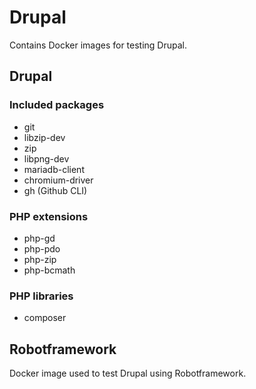 # Drupal

Contains Docker images for testing Drupal.

## Drupal
### Included packages

- git
- libzip-dev
- zip
- libpng-dev
- mariadb-client
- chromium-driver
- gh (Github CLI)

### PHP extensions

- php-gd
- php-pdo
- php-zip
- php-bcmath

### PHP libraries

- composer

## Robotframework

Docker image used to test Drupal using Robotframework.
